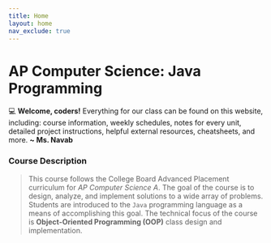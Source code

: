 ```yaml
---
title: Home
layout: home
nav_exclude: true
---
```


# AP Computer Science: Java Programming
💻 <strong class="text-purple-000">Welcome, coders!</strong> Everything for our class can be found on this website, including: course information, weekly schedules, notes for every unit, detailed project instructions, helpful external resources, cheatsheets, and more. <strong class="text-grey-dk-250">~ Ms. Navab</strong>

### Course Description
> This course follows the College Board Advanced Placement curriculum for _AP Computer Science A_. The goal of the course is to design, analyze, and implement solutions to a wide array of problems. Students are introduced to the `Java` programming language as a means of accomplishing this goal. The technical focus of the course is **Object-Oriented Programming (OOP)** class design and implementation.

